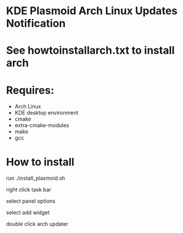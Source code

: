 # KDE Plasmoid Arch Linux Updates Notification

# See howtoinstallarch.txt to install arch

# Requires:
* Arch Linux
* KDE desktop environment
* cmake
* extra-cmake-modules
* make
* gcc

# How to install
run ./install_plasmoid.sh  

right click task bar  

select panel options  

select add widget  

double click arch updater
